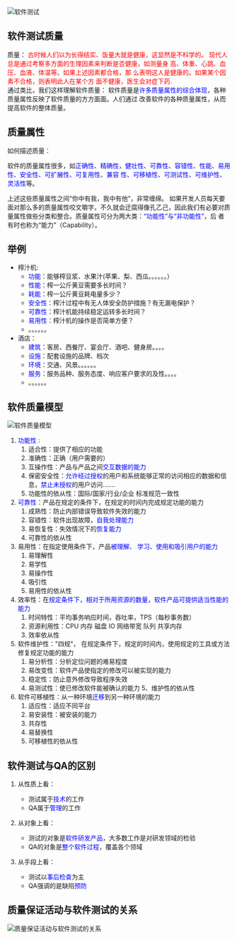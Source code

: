![软件测试](http://i2.bvimg.com/616582/9cf5894eab8cde4d.jpg)

## 软件测试质量

质量： <font color="red">古时候人们以为长得结实、饭量大就是健康，这显然是不科学的。 现代人总是通过考察多方面的生理因素来判断是否健康，如测量身 高、体重、心跳、血压、血液、体温等。如果上述因素都合格，那 么表明这人是健康的。如果某个因素不合格，则表明此人在某个方 面不健康，医生会对症下药.</font>   
通过类比，我们这样理解软件质量： 软件质量是<font color="blue">许多质量属性的综合体现</font>，各种质量属性反映了软件质量的方方面面。人们通过 改善软件的各种质量属性，从而提高软件的整体质量。 

## 质量属性

 如何描述质量： 

软件的质量属性很多，如<font color="blue">正确性、精确性，健壮性、可靠性、容错性、性能、易用性、安全性、可扩展性、可复用性、兼容 性、可移植性、可测试性、可维护性、灵活性</font>等。 

上述这些质量属性之间“你中有我，我中有他”，非常缠绵。 如果开发人员每天要面对那么多的质量属性咬文嚼字，不久就会迂腐得像孔乙己，因此我们有必要对质量属性做些分类和整合。质量属性可分为两大类：<font color="blue">“功能性”与“非功能性”</font>，后 者有时也称为“能力”（Capability）。

## 举例

- 榨汁机:  
  - <font color="blue">功能</font>：能够榨豆浆、水果汁(苹果、梨、西瓜。。。。。。） 
  - <font color="blue">性能</font>：榨一公斤黄豆需要多长时间？ 
  - <font color="blue">耗能</font>：榨一公斤黄豆耗电量多少？ 
  - <font color="blue">安全性</font>：榨汁过程中有无人体安全防护措施？有无漏电保护？ 
  - <font color="blue">可靠性</font>：榨汁机能持续稳定运转多长时间？  
  - <font color="blue">易用性</font>：榨汁机的操作是否简单方便？ 
  - 。。。。。。 
- 酒店： 
  - <font color="blue">建筑</font>：客房、西餐厅、宴会厅、酒吧、健身房。。。。 
  - <font color="blue">设施</font>：配套设施的品牌、档次 
  - <font color="blue">环境</font>：交通、风景。。。。。。 
  - <font color="blue">服务</font>：服务品种、服务态度、响应客户要求的及性。。。。
  - 。。。。。。 

## 软件质量模型

![软件质量模型](http://i1.bvimg.com/616582/707f3824f37c88ac.png)

1. <font color="blue">功能性</font> :  
   1. 适合性：提供了相应的功能 
   2. 准确性：正确（用户需要的） 
   3. 互操作性：产品与产品之间<font color="blue">交互数据的能力</font> 
   4. 保密安全性：<font color="blue">允许经过授权</font>的用户和系统能够正常的访问相应的数据和信息，<font color="blue">禁止未授权</font>的用户访问....... 
   5. 功能性的依从性：国际/国家/行业/企业 标准规范一致性 
2. <font color="blue">可靠性</font>：产品在规定的条件下，在规定的时间内完成规定功能的能力
   1. 成熟性：防止内部错误导致软件失效的能力 
   2. 容错性：软件出现故障，<font color="blue">自我处理能力</font> 
   3. 易恢复性：失效情况下的<font color="blue">恢复能力</font>
   4. 可靠性的依从性 
3. 易用性：在指定使用条件下，产品<font color="blue">被理解、 学习、使用和吸引用户的能力</font>
   1. 易理解性 
   2. 易学性 
   3. 易操作性 
   4. 吸引性 
   5. 易用性的依从性 
4. 效率性：在<font color="blue">规定条件下，相对于所用资源的数量，软件产品可提供适当性能的能力 </font>
   1. 时间特性：平均事务响应时间，吞吐率，TPS（每秒事务数） 
   2. 资源利用性：CPU 内存 磁盘 IO 网络带宽 队列 共享内存 
   3. 效率依从性 
5. 软件维护性："四规"， 在规定条件下，规定的时间内，使用规定的工具或方法修复规定功能的能力 
   1. 易分析性：分析定位问题的难易程度 
   2. 易改变性：软件产品使指定的修改可以被实现的能力 
   3. 稳定性：防止意外修改导致程序失效 
   4. 易测试性：使已修改软件能被确认的能力 5、维护性的依从性
6. 软件可移植性：从一种环境<font color="blue">迁移</font>到另一种环境的能力 
   1. 适应性：适应不同平台 
   2. 易安装性：被安装的能力 
   3. 共存性 
   4. 易替换性 
   5. 可移植性的依从性

## 软件测试与QA的区别

1. 从性质上看： 

   - 测试属于<font color="blue">技术</font>的工作 
   - QA属于<font color="blue">管理</font>的工作 

2. 从对象上看： 

   - 测试的对象是<font color="blue">软件研发产品</font>，大多数工作是对研发领域的检验
   - QA的对象是<font color="blue">整个软件过程</font>，覆盖各个领域 

3. 从手段上看： 

   - 测试以<font color="blue">事后检查</font>为主 
   - QA强调的是缺陷<font color="blue">预防</font>

## 质量保证活动与软件测试的关系

![质量保证活动与软件测试的关系](http://i1.bvimg.com/616582/bd9a83b8155f745a.png)
